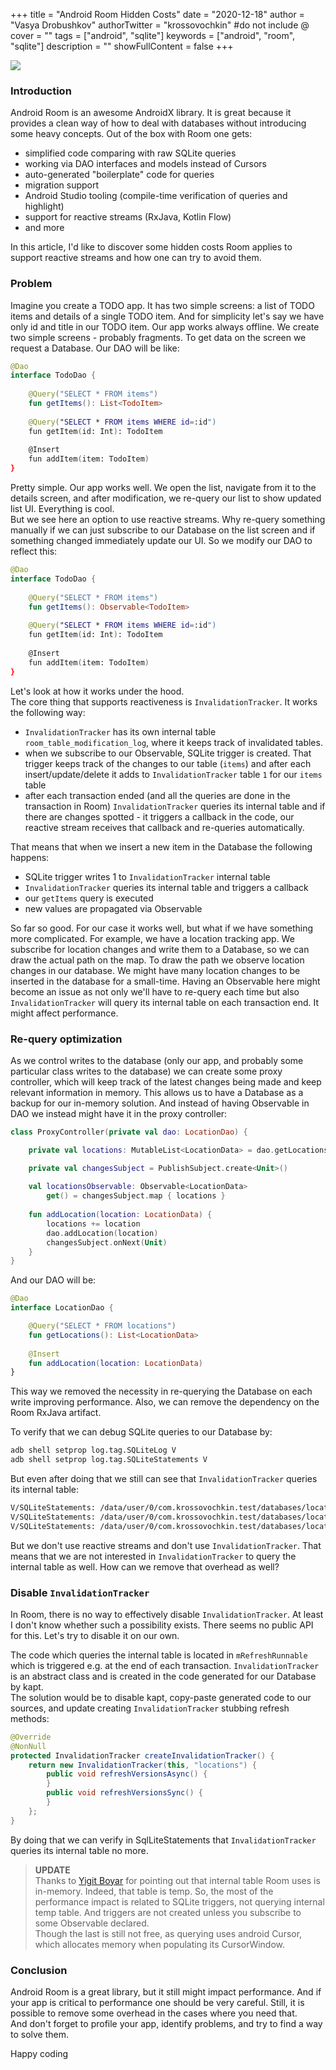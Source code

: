 +++
title = "Android Room Hidden Costs"
date = "2020-12-18"
author = "Vasya Drobushkov"
authorTwitter = "krossovochkin" #do not include @
cover = ""
tags = ["android", "sqlite"]
keywords = ["android", "room", "sqlite"]
description = ""
showFullContent = false
+++

[![](https://img.shields.io/badge/androidweekly-445-blue#badge)](https://androidweekly.net/issues/issue-445)

### Introduction

Android Room is an awesome AndroidX library. It is great because it provides a clean way of how to deal with databases without introducing some heavy concepts. Out of the box with Room one gets:
- simplified code comparing with raw SQLite queries
- working via DAO interfaces and models instead of Cursors
- auto-generated "boilerplate" code for queries
- migration support
- Android Studio tooling (compile-time verification of queries and highlight)
- support for reactive streams (RxJava, Kotlin Flow)
- and more

In this article, I'd like to discover some hidden costs Room applies to support reactive streams and how one can try to avoid them.

### Problem

Imagine you create a TODO app. It has two simple screens: a list of TODO items and details of a single TODO item. And for simplicity let's say we have only id and title in our TODO item.
Our app works always offline. We create two simple screens - probably fragments. To get data on the screen we request a Database. Our DAO will be like:

```kotlin
@Dao
interface TodoDao {
    
    @Query("SELECT * FROM items")
    fun getItems(): List<TodoItem>
    
    @Query("SELECT * FROM items WHERE id=:id")
    fun getItem(id: Int): TodoItem
    
    @Insert
    fun addItem(item: TodoItem)
}
```

Pretty simple. Our app works well. We open the list, navigate from it to the details screen, and after modification, we re-query our list to show updated list UI. Everything is cool.  
But we see here an option to use reactive streams. Why re-query something manually if we can just subscribe to our Database on the list screen and if something changed immediately update our UI. So we modify our DAO to reflect this:

```kotlin
@Dao
interface TodoDao {
    
    @Query("SELECT * FROM items")
    fun getItems(): Observable<TodoItem>
    
    @Query("SELECT * FROM items WHERE id=:id")
    fun getItem(id: Int): TodoItem
    
    @Insert
    fun addItem(item: TodoItem)
}
```

Let's look at how it works under the hood.  
The core thing that supports reactiveness is `InvalidationTracker`. It works the following way:
- `InvalidationTracker` has its own internal table `room_table_modification_log`, where it keeps track of invalidated tables.
- when we subscribe to our Observable, SQLite trigger is created. That trigger keeps track of the changes to our table (`items`) and after each insert/update/delete it adds to `InvalidationTracker` table `1` for our `items` table
- after each transaction ended (and all the queries are done in the transaction in Room) `InvalidationTracker` queries its internal table and if there are changes spotted - it triggers a callback in the code, our reactive stream receives that callback and re-queries automatically.

That means that when we insert a new item in the Database the following happens:
- SQLite trigger writes 1 to `InvalidationTracker` internal table
- `InvalidationTracker` queries its internal table and triggers a callback
- our `getItems` query is executed
- new values are propagated via Observable

So far so good. For our case it works well, but what if we have something more complicated. For example, we have a location tracking app. We subscribe for location changes and write them to a Database, so we can draw the actual path on the map. To draw the path we observe location changes in our database. We might have many location changes to be inserted in the database for a small-time. Having an Observable here might become an issue as not only we'll have to re-query each time but also `InvalidationTracker` will query its internal table on each transaction end. It might affect performance.

### Re-query optimization

As we control writes to the database (only our app, and probably some particular class writes to the database) we can create some proxy controller, which will keep track of the latest changes being made and keep relevant information in memory. This allows us to have a Database as a backup for our in-memory solution. And instead of having Observable in DAO we instead might have it in the proxy controller:

```kotlin
class ProxyController(private val dao: LocationDao) {

    private val locations: MutableList<LocationData> = dao.getLocations().toMutableList()

    private val changesSubject = PublishSubject.create<Unit>()
    
    val locationsObservable: Observable<LocationData>
        get() = changesSubject.map { locations }
        
    fun addLocation(location: LocationData) {
        locations += location
        dao.addLocation(location)
        changesSubject.onNext(Unit)
    }
}
```

And our DAO will be:
```kotlin
@Dao
interface LocationDao {

    @Query("SELECT * FROM locations")
    fun getLocations(): List<LocationData>
    
    @Insert
    fun addLocation(location: LocationData)
}
```

This way we removed the necessity in re-querying the Database on each write improving performance. Also, we can remove the dependency on the Room RxJava artifact.

To verify that we can debug SQLite queries to our Database by:
```bash
adb shell setprop log.tag.SQLiteLog V
adb shell setprop log.tag.SQLiteStatements V
```

But even after doing that we still can see that `InvalidationTracker` queries its internal table:
```bash
V/SQLiteStatements: /data/user/0/com.krossovochkin.test/databases/locations.db: "BEGIN EXCLUSIVE;"
V/SQLiteStatements: /data/user/0/com.krossovochkin.test/databases/locations.db: "SELECT * FROM room_table_modification_log WHERE invalidated = 1;"
V/SQLiteStatements: /data/user/0/com.krossovochkin.test/databases/locations.db: "COMMIT;"
```

But we don't use reactive streams and don't use `InvalidationTracker`. That means that we are not interested in `InvalidationTracker` to query the internal table as well. How can we remove that overhead as well?

### Disable `InvalidationTracker`

In Room, there is no way to effectively disable `InvalidationTracker`. At least I don't know whether such a possibility exists. There seems no public API for this. Let's try to disable it on our own.

The code which queries the internal table is located in `mRefreshRunnable` which is triggered e.g. at the end of each transaction. `InvalidationTracker` is an abstract class and is created in the code generated for our Database by kapt.  
The solution would be to disable kapt, copy-paste generated code to our sources, and update creating `InvalidationTracker` stubbing refresh methods:

```java
@Override
@NonNull
protected InvalidationTracker createInvalidationTracker() {
    return new InvalidationTracker(this, "locations") {
        public void refreshVersionsAsync() {
        }
        public void refreshVersionsSync() {
        }
    };
}
```

By doing that we can verify in SqlLiteStatements that `InvalidationTracker` queries its internal table no more.

> **UPDATE**  
Thanks to [Yigit Boyar](https://twitter.com/yigitboyar) for pointing out that internal table Room uses is in-memory. Indeed, that table is temp. So, the most of the performance impact is related to SQLite triggers, not querying internal temp table. And triggers are not created unless you subscribe to some Observable declared.  
Though the last is still not free, as querying uses android Cursor, which allocates memory when populating its CursorWindow.

### Conclusion

Android Room is a great library, but it still might impact performance. And if your app is critical to performance one should be very careful. Still, it is possible to remove some overhead in the cases where you need that.  
And don't forget to profile your app, identify problems, and try to find a way to solve them.

Happy coding